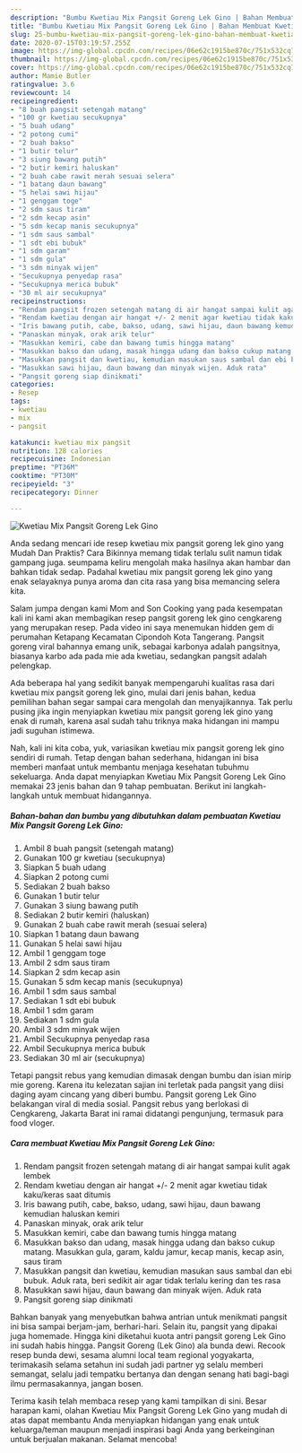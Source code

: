 ```yaml
---
description: "Bumbu Kwetiau Mix Pangsit Goreng Lek Gino | Bahan Membuat Kwetiau Mix Pangsit Goreng Lek Gino Yang Menggugah Selera"
title: "Bumbu Kwetiau Mix Pangsit Goreng Lek Gino | Bahan Membuat Kwetiau Mix Pangsit Goreng Lek Gino Yang Menggugah Selera"
slug: 25-bumbu-kwetiau-mix-pangsit-goreng-lek-gino-bahan-membuat-kwetiau-mix-pangsit-goreng-lek-gino-yang-menggugah-selera
date: 2020-07-15T03:19:57.255Z
image: https://img-global.cpcdn.com/recipes/06e62c1915be870c/751x532cq70/kwetiau-mix-pangsit-goreng-lek-gino-foto-resep-utama.jpg
thumbnail: https://img-global.cpcdn.com/recipes/06e62c1915be870c/751x532cq70/kwetiau-mix-pangsit-goreng-lek-gino-foto-resep-utama.jpg
cover: https://img-global.cpcdn.com/recipes/06e62c1915be870c/751x532cq70/kwetiau-mix-pangsit-goreng-lek-gino-foto-resep-utama.jpg
author: Mamie Butler
ratingvalue: 3.6
reviewcount: 14
recipeingredient:
- "8 buah pangsit setengah matang"
- "100 gr kwetiau secukupnya"
- "5 buah udang"
- "2 potong cumi"
- "2 buah bakso"
- "1 butir telur"
- "3 siung bawang putih"
- "2 butir kemiri haluskan"
- "2 buah cabe rawit merah sesuai selera"
- "1 batang daun bawang"
- "5 helai sawi hijau"
- "1 genggam toge"
- "2 sdm saus tiram"
- "2 sdm kecap asin"
- "5 sdm kecap manis secukupnya"
- "1 sdm saus sambal"
- "1 sdt ebi bubuk"
- "1 sdm garam"
- "1 sdm gula"
- "3 sdm minyak wijen"
- "Secukupnya penyedap rasa"
- "Secukupnya merica bubuk"
- "30 ml air secukupnya"
recipeinstructions:
- "Rendam pangsit frozen setengah matang di air hangat sampai kulit agak lembek"
- "Rendam kwetiau dengan air hangat +/- 2 menit agar kwetiau tidak kaku/keras saat ditumis"
- "Iris bawang putih, cabe, bakso, udang, sawi hijau, daun bawang kemudian haluskan kemiri"
- "Panaskan minyak, orak arik telur"
- "Masukkan kemiri, cabe dan bawang tumis hingga matang"
- "Masukkan bakso dan udang, masak hingga udang dan bakso cukup matang. Masukkan gula, garam, kaldu jamur, kecap manis, kecap asin, saus tiram"
- "Masukkan pangsit dan kwetiau, kemudian masukan saus sambal dan ebi bubuk. Aduk rata, beri sedikit air agar tidak terlalu kering dan tes rasa"
- "Masukkan sawi hijau, daun bawang dan minyak wijen. Aduk rata"
- "Pangsit goreng siap dinikmati"
categories:
- Resep
tags:
- kwetiau
- mix
- pangsit

katakunci: kwetiau mix pangsit 
nutrition: 128 calories
recipecuisine: Indonesian
preptime: "PT36M"
cooktime: "PT30M"
recipeyield: "3"
recipecategory: Dinner

---
```



![Kwetiau Mix Pangsit Goreng Lek Gino](https://img-global.cpcdn.com/recipes/06e62c1915be870c/751x532cq70/kwetiau-mix-pangsit-goreng-lek-gino-foto-resep-utama.jpg)

Anda sedang mencari ide resep kwetiau mix pangsit goreng lek gino yang Mudah Dan Praktis? Cara Bikinnya memang tidak terlalu sulit namun tidak gampang juga. seumpama keliru mengolah maka hasilnya akan hambar dan bahkan tidak sedap. Padahal kwetiau mix pangsit goreng lek gino yang enak selayaknya punya aroma dan cita rasa yang bisa memancing selera kita.

Salam jumpa dengan kami Mom and Son Cooking yang pada kesempatan kali ini kami akan membagikan resep pangsit goreng lek gino cengkareng yang merupakan resep. Pada video ini saya menemukan hidden gem di perumahan Ketapang Kecamatan Cipondoh Kota Tangerang. Pangsit goreng viral bahannya emang unik, sebagai karbonya adalah pangsitnya, biasanya karbo ada pada mie ada kwetiau, sedangkan pangsit adalah pelengkap.

Ada beberapa hal yang sedikit banyak mempengaruhi kualitas rasa dari kwetiau mix pangsit goreng lek gino, mulai dari jenis bahan, kedua pemilihan bahan segar sampai cara mengolah dan menyajikannya. Tak perlu pusing jika ingin menyiapkan kwetiau mix pangsit goreng lek gino yang enak di rumah, karena asal sudah tahu triknya maka hidangan ini mampu jadi suguhan istimewa.


Nah, kali ini kita coba, yuk, variasikan kwetiau mix pangsit goreng lek gino sendiri di rumah. Tetap dengan bahan sederhana, hidangan ini bisa memberi manfaat untuk membantu menjaga kesehatan tubuhmu sekeluarga. Anda dapat menyiapkan Kwetiau Mix Pangsit Goreng Lek Gino memakai 23 jenis bahan dan 9 tahap pembuatan. Berikut ini langkah-langkah untuk membuat hidangannya.

<!--inarticleads1-->

##### Bahan-bahan dan bumbu yang dibutuhkan dalam pembuatan Kwetiau Mix Pangsit Goreng Lek Gino:

1. Ambil 8 buah pangsit (setengah matang)
1. Gunakan 100 gr kwetiau (secukupnya)
1. Siapkan 5 buah udang
1. Siapkan 2 potong cumi
1. Sediakan 2 buah bakso
1. Gunakan 1 butir telur
1. Gunakan 3 siung bawang putih
1. Sediakan 2 butir kemiri (haluskan)
1. Gunakan 2 buah cabe rawit merah (sesuai selera)
1. Siapkan 1 batang daun bawang
1. Gunakan 5 helai sawi hijau
1. Ambil 1 genggam toge
1. Ambil 2 sdm saus tiram
1. Siapkan 2 sdm kecap asin
1. Gunakan 5 sdm kecap manis (secukupnya)
1. Ambil 1 sdm saus sambal
1. Sediakan 1 sdt ebi bubuk
1. Ambil 1 sdm garam
1. Sediakan 1 sdm gula
1. Ambil 3 sdm minyak wijen
1. Ambil Secukupnya penyedap rasa
1. Ambil Secukupnya merica bubuk
1. Sediakan 30 ml air (secukupnya)


Tetapi pangsit rebus yang kemudian dimasak dengan bumbu dan isian mirip mie goreng. Karena itu kelezatan sajian ini terletak pada pangsit yang diisi daging ayam cincang yang diberi bumbu. Pangsit goreng Lek Gino belakangan viral di media sosial. Pangsit rebus yang berlokasi di Cengkareng, Jakarta Barat ini ramai didatangi pengunjung, termasuk para food vloger. 

<!--inarticleads2-->

##### Cara membuat Kwetiau Mix Pangsit Goreng Lek Gino:

1. Rendam pangsit frozen setengah matang di air hangat sampai kulit agak lembek
1. Rendam kwetiau dengan air hangat +/- 2 menit agar kwetiau tidak kaku/keras saat ditumis
1. Iris bawang putih, cabe, bakso, udang, sawi hijau, daun bawang kemudian haluskan kemiri
1. Panaskan minyak, orak arik telur
1. Masukkan kemiri, cabe dan bawang tumis hingga matang
1. Masukkan bakso dan udang, masak hingga udang dan bakso cukup matang. Masukkan gula, garam, kaldu jamur, kecap manis, kecap asin, saus tiram
1. Masukkan pangsit dan kwetiau, kemudian masukan saus sambal dan ebi bubuk. Aduk rata, beri sedikit air agar tidak terlalu kering dan tes rasa
1. Masukkan sawi hijau, daun bawang dan minyak wijen. Aduk rata
1. Pangsit goreng siap dinikmati


Bahkan banyak yang menyebutkan bahwa antrian untuk menikmati pangsit ini bisa sampai berjam-jam, berhari-hari. Selain itu, pangsit yang dipakai juga homemade. Hingga kini diketahui kuota antri pangsit goreng Lek Gino ini sudah habis hingga. Pangsit Goreng (Lek Gino) ala bunda dewi. Recook resep bunda dewi, sesama alumni local team regional yogyakarta, terimakasih selama setahun ini sudah jadi partner yg selalu memberi semangat, selalu jadi tempatku bertanya dan dengan senang hati bagi-bagi ilmu permasakannya, jangan bosen. 

Terima kasih telah membaca resep yang kami tampilkan di sini. Besar harapan kami, olahan Kwetiau Mix Pangsit Goreng Lek Gino yang mudah di atas dapat membantu Anda menyiapkan hidangan yang enak untuk keluarga/teman maupun menjadi inspirasi bagi Anda yang berkeinginan untuk berjualan makanan. Selamat mencoba!
